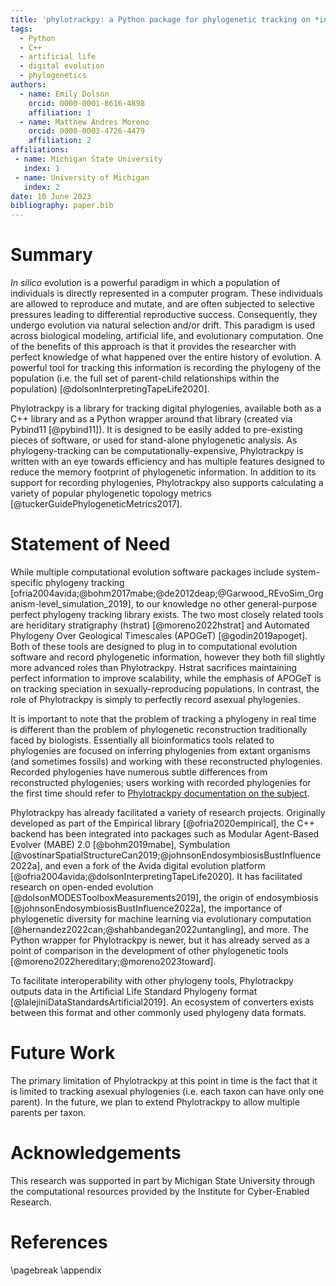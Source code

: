 ```yaml
---
title: 'phylotrackpy: a Python package for phylogenetic tracking on *in silico* evolution experiments'
tags:
  - Python
  - C++
  - artificial life
  - digital evolution
  - phylogenetics
authors:
  - name: Emily Dolson
    orcid: 0000-0001-8616-4898
    affiliation: 1
  - name: Matthew Andres Moreno
    orcid: 0000-0003-4726-4479
    affiliation: 2
affiliations:
 - name: Michigan State University
   index: 1
 - name: University of Michigan
   index: 2
date: 10 June 2023
bibliography: paper.bib
---
```


# Summary

*In silico* evolution is a powerful paradigm in which a population of individuals is directly represented in a computer program. These individuals are allowed to reproduce and mutate, and are often subjected to selective pressures leading to differential reproductive success. Consequently, they undergo evolution via natural selection and/or drift. This paradigm is used across biological modeling, artificial life, and evolutionary computation. One of the benefits of this approach is that it provides the researcher with perfect knowledge of what happened over the entire history of evolution. A powerful tool for tracking this information is recording the phylogeny of the population (i.e. the full set of parent-child relationships within the population) [@dolsonInterpretingTapeLife2020].

Phylotrackpy is a library for tracking digital phylogenies, available both as a C++ library and as a Python wrapper around that library (created via Pybind11 [@pybind11]). It is designed to be easily added to pre-existing pieces of software, or used for stand-alone phylogenetic analysis. As phylogeny-tracking can be computationally-expensive, Phylotrackpy is written with an eye towards efficiency and has multiple features designed to reduce the memory footprint of phylogenetic information. In addition to its support for recording phylogenies, Phylotrackpy also supports calculating a variety of popular phylogenetic topology metrics [@tuckerGuidePhylogeneticMetrics2017].

# Statement of Need

While multiple computational evolution software packages include system-specific phylogeny tracking [ofria2004avida;@bohm2017mabe;@de2012deap;@Garwood_REvoSim_Organism-level_simulation_2019], to our knowledge no other general-purpose perfect phylogeny tracking library exists. The two most closely related tools are heriditary stratigraphy (hstrat) [@moreno2022hstrat] and Automated Phylogeny Over Geological Timescales (APOGeT) [@godin2019apoget]. Both of these tools are designed to plug in to computational evolution software and record phylogenetic information, however they both fill slightly more advanced roles than Phylotrackpy. Hstrat sacrifices maintaining perfect information to improve scalability, while the emphasis of APOGeT is on tracking speciation in sexually-reproducing populations. In contrast, the role of Phylotrackpy is simply to perfectly record asexual phylogenies.

It is important to note that the problem of tracking a phylogeny in real time is different than the problem of phylogenetic reconstruction traditionally faced by biologists. Essentially all bioinformatics tools related to phylogenies are focused on inferring phylogenies from extant organisms (and sometimes fossils) and working with these reconstructed phylogenies. Recorded phylogenies have numerous subtle differences from reconstructed phylogenies; users working with recorded phylogenies for the first time should refer to [Phylotrackpy documentation on the subject](https://phylotrackpy.readthedocs.io/en/latest/#useful-background-information).

Phylotrackpy has already facilitated a variety of research projects. Originally developed as part of the Empirical library [@ofria2020empirical], the C++ backend has been integrated into packages such as Modular Agent-Based Evolver (MABE) 2.0 [@bohm2019mabe], Symbulation [@vostinarSpatialStructureCan2019;@johnsonEndosymbiosisBustInfluence2022a], and even a fork of the Avida digital evolution platform [@ofria2004avida;@dolsonInterpretingTapeLife2020]. It has facilitated research on open-ended evolution [@dolsonMODESToolboxMeasurements2019], the origin of endosymbiosis [@johnsonEndosymbiosisBustInfluence2022a], the importance of phylogenetic diversity for machine learning via evolutionary computation [@hernandez2022can;@shahbandegan2022untangling], and more. The Python wrapper for Phylotrackpy is newer, but it has already served as a point of comparison in the development of other phylogenetic tools [@moreno2022hereditary;@moreno2023toward].

To facilitate interoperability with other phylogeny tools, Phylotrackpy outputs data in the Artificial Life Standard Phylogeny format [@lalejiniDataStandardsArtificial2019]. An ecosystem of converters exists between this format and other commonly used phylogeny data formats.


# Future Work

The primary limitation of Phylotrackpy at this point in time is the fact that it is limited to tracking asexual phylogenies (i.e. each taxon can have only one parent). In the future, we plan to extend Phylotrackpy to allow multiple parents per taxon.

# Acknowledgements

This research was supported in part by Michigan State University through the computational resources provided by the Institute for Cyber-Enabled Research.

# References

<div id="refs"></div>

\pagebreak
\appendix
